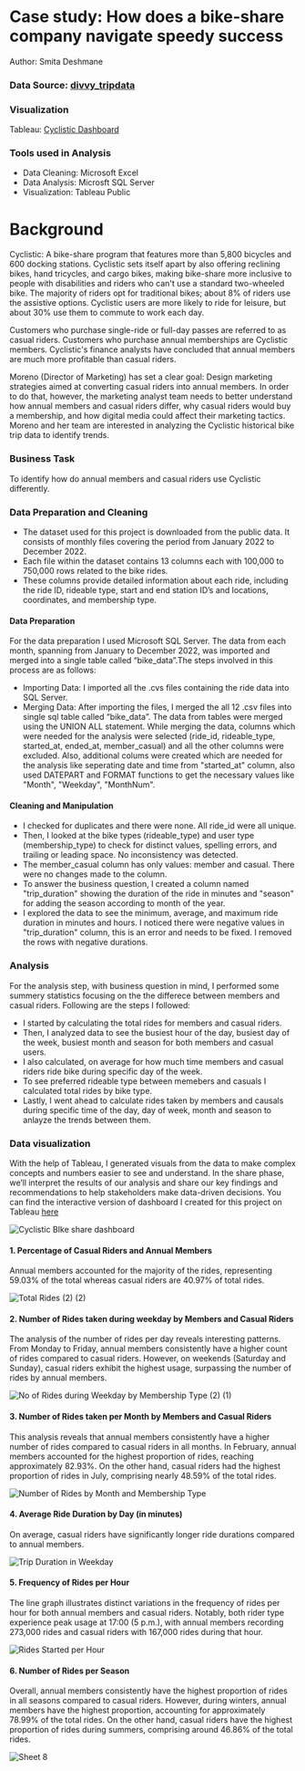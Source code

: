 # Case study: How does a bike-share company navigate speedy success
Author: Smita Deshmane
### Data Source: [divvy_tripdata](https://divvy-tripdata.s3.amazonaws.com/index.html)
### Visualization
Tableau: [Cyclistic Dashboard](https://public.tableau.com/app/profile/smita.deshmane4857/viz/CyclisticBikeshareDataAnalysis_17055498717670/Bike-ShareAnalysis#1)
### Tools used in Analysis
* Data Cleaning: Microsoft Excel   
* Data Analysis: Microsft SQL Server   
* Visualization: Tableau Public

# Background
Cyclistic: A bike-share program that features more than 5,800 bicycles and 600 docking stations. Cyclistic sets itself apart by also offering reclining bikes, hand tricycles, and cargo bikes, making bike-share more inclusive to people with disabilities and riders who can't use a standard two-wheeled bike. The majority of riders opt for traditional bikes; about 8% of riders use the assistive options. Cyclistic users are more likely to ride for leisure, but about 30% use them to commute to work each day.

Customers who purchase single-ride or full-day passes are referred to as casual riders. Customers who purchase annual memberships are Cyclistic members. Cyclistic's finance analysts have concluded that annual members are much more profitable than casual riders.

Moreno (Director of Marketing) has set a clear goal: Design marketing strategies aimed at converting casual riders into annual members. In order to do that, however, the marketing analyst team needs to better understand how annual members and casual riders differ, why casual riders would buy a membership, and how digital media could affect their marketing tactics. Moreno and her team are interested in analyzing the Cyclistic historical bike trip data to identify trends.
### Business Task
To identify how do annual members and casual riders use Cyclistic differently.
### Data Preparation and Cleaning
* The dataset used for this project is downloaded from the public data. It consists of monthly files covering the period from January 2022 to December 2022.
* Each file within the dataset contains 13 columns each with 100,000 to 750,000 rows related to the bike rides.
* These columns provide detailed information about each ride, including the ride ID, rideable type, start and end station ID’s and locations, coordinates, and membership type.
#### Data Preparation
For the data preparation I used Microsoft SQL Server. The data from each month, spanning from January to December 2022, was imported and merged into a single table called “bike_data”.The steps involved in this process are as follows:

* Importing Data: I imported all the .cvs files containing the ride data into SQL Server.
* Merging Data: After importing the files, I merged the all 12 .csv files into single sql table called “bike_data”. The data from tables were merged using the UNION ALL statement. While merging the data, columns which were needed for the analysis were selected (ride_id, rideable_type, started_at, ended_at, member_casual) and all the other columns were excluded. Also, additional colums were created which are needed for the analysis like seperating date and time from "started_at" column, also used DATEPART and FORMAT functions to get the necessary values like "Month", "Weekday", "MonthNum".
#### Cleaning and Manipulation
* I checked for duplicates and there were none. All ride_id were all unique.
* Then, I looked at the bike types (rideable_type) and user type (membership_type) to check for distinct values, spelling errors, and trailing or leading space. No inconsistency was detected.
* The member_casual column has only values: member and casual. There were no changes made to the column.
* To answer the business question, I created a column named "trip_duration" showing the duration of the ride in minutes and "season" for adding the season according to month of the year.
* I explored the data to see the minimum, average, and maximum ride duration in minutes and hours. I noticed there were negative values in "trip_duration" column, this is an error and needs to be fixed. I removed the rows with negative durations.
### Analysis
For the analysis step, with business question in mind, I performed some summery statistics focusing on the the differece between members and casual riders. Following are the steps I followed:
* I started by calculating the total rides for members and casual riders.
* Then, I analyzed data to see the busiest hour of the day, busiest day of the week, busiest month and season for both members and casual users.
* I also calculated, on average for how much time members and casual riders ride bike during specific day of the week. 
* To see preferred rideable type between memebers and casuals I calculated total rides by bike type.
* Lastly, I went ahead to calculate rides taken by members and causals during specific time of the day, day of week, month and season to anlayze the  trends between them.
### Data visualization
With the help of Tableau, I generated visuals from the data to make complex concepts and numbers easier to see and understand.
In the share phase, we’ll interpret the results of our analysis and share our key findings and recommendations to help stakeholders make data-driven decisions.
You can find the interactive version of dashboard I created for this project on Tableau [here](https://public.tableau.com/app/profile/smita.deshmane4857/viz/CyclisticBikeshareDataAnalysis_17055498717670/CyclisticBIkesharedashboard)

![Cyclistic BIke share dashboard](https://github.com/smita-deshmane/Bike-Share-Data-Analysis/assets/127545460/85e3fe9e-9200-4352-83d2-2cbd8d401683)

#### 1. Percentage of Casual Riders and Annual Members
Annual members accounted for the majority of the rides, representing 59.03% of the total whereas casual riders are 40.97% of total rides.

![Total Rides (2) (2)](https://github.com/smita-deshmane/Bike-Share-Data-Analysis/assets/127545460/4debdd7d-5edd-4830-ac06-6b8611c17055)
#### 2. Number of Rides taken during weekday by Members and Casual Riders
The analysis of the number of rides per day reveals interesting patterns. From Monday to Friday, annual members consistently have a higher count of rides compared to casual riders. However, on weekends (Saturday and Sunday), casual riders exhibit the highest usage, surpassing the number of rides by annual members.


![No of Rides during Weekday by Membership Type (2) (1)](https://github.com/smita-deshmane/Bike-Share-Data-Analysis/assets/127545460/56aa67ac-4516-4d78-9e1d-8db9fbe5ff32)

#### 3. Number of Rides taken per Month by Members and Casual Riders
This analysis reveals that annual members consistently have a higher number of rides compared to casual riders in all months. In February, annual members accounted for the highest proportion of rides, reaching approximately 82.93%. On the other hand, casual riders had the highest proportion of rides in July, comprising nearly 48.59% of the total rides.

![Number of Rides by Month and Membership Type](https://github.com/smita-deshmane/Bike-Share-Data-Analysis/assets/127545460/be16e97b-c4db-40da-9ad8-0bca12f1111c)

#### 4. Average Ride Duration by Day (in minutes)
On average, casual riders have significantly longer ride durations compared to annual members.

![Trip Duration in Weekday ](https://github.com/smita-deshmane/Bike-Share-Data-Analysis/assets/127545460/45002335-1568-4581-8573-ac75b951af8f)

#### 5. Frequency of Rides per Hour
The line graph illustrates distinct variations in the frequency of rides per hour for both annual members and casual riders. Notably, both rider type experience peak usage at 17:00 (5 p.m.), with annual members recording 273,000 rides and casual riders with 167,000 rides during that hour.

![Rides Started per Hour](https://github.com/smita-deshmane/Bike-Share-Data-Analysis/assets/127545460/d95f8607-4f17-4092-8a1a-b64c014d09c6)

#### 6. Number of Rides per Season
Overall, annual members consistently have the highest proportion of rides in all seasons compared to casual riders. However, during winters, annual members have the highest proportion, accounting for approximately 78.99% of the total rides. On the other hand, casual riders have the highest proportion of rides during summers, comprising around 46.86% of the total rides.


![Sheet 8](https://github.com/smita-deshmane/Bike-Share-Data-Analysis/assets/127545460/2269d49d-3599-4810-b8a4-6984920c6e06)






